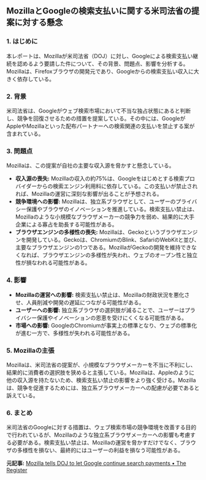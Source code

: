 ## MozillaとGoogleの検索支払いに関する米司法省の提案に対する懸念

### 1. はじめに

本レポートは、Mozillaが米司法省（DOJ）に対し、Googleによる検索支払い継続を認めるよう要請した件について、その背景、問題点、影響を分析する。Mozillaは、Firefoxブラウザの開発元であり、Googleからの検索支払い収入に大きく依存している。

### 2. 背景

米司法省は、Googleがウェブ検索市場において不当な独占状態にあると判断し、競争を回復させるための措置を提案している。その中には、GoogleがAppleやMozillaといった配布パートナーへの検索関連の支払いを禁止する案が含まれている。

### 3. 問題点

Mozillaは、この提案が自社の主要な収入源を脅かすと懸念している。

* **収入源の喪失:** Mozillaの収入の約75%は、Googleをはじめとする検索プロバイダーからの検索エンジン利用料に依存している。この支払いが禁止されれば、Mozillaの運営に深刻な影響が出ることが予想される。
* **競争環境への影響:** Mozillaは、独立系ブラウザとして、ユーザーのプライバシー保護やブラウザのイノベーションを推進している。検索支払い禁止は、Mozillaのような小規模なブラウザメーカーの競争力を弱め、結果的に大手企業による寡占を助長する可能性がある。
* **ブラウザエンジンの多様性の喪失:** Mozillaは、Geckoというブラウザエンジンを開発している。Geckoは、ChromiumのBlink、SafariのWebKitと並び、主要なブラウザエンジンの1つである。MozillaがGeckoの開発を維持できなくなれば、ブラウザエンジンの多様性が失われ、ウェブのオープン性と独立性が損なわれる可能性がある。

### 4. 影響

* **Mozillaの運営への影響:** 検索支払い禁止は、Mozillaの財政状況を悪化させ、人員削減や開発の遅延につながる可能性がある。
* **ユーザーへの影響:** 独立系ブラウザの選択肢が減ることで、ユーザーはプライバシー保護やイノベーションの恩恵を受けにくくなる可能性がある。
* **市場への影響:** GoogleのChromiumが事実上の標準となり、ウェブの標準化が進む一方で、多様性が失われる可能性がある。

### 5. Mozillaの主張

Mozillaは、米司法省の提案が、小規模なブラウザメーカーを不当に不利にし、結果的に消費者の選択肢を狭めると主張している。Mozillaは、Appleのように他の収入源を持たないため、検索支払い禁止の影響をより強く受ける。Mozillaは、競争を促進するためには、独立系ブラウザメーカーへの配慮が必要であると訴えている。

### 6. まとめ

米司法省のGoogleに対する措置は、ウェブ検索市場の競争環境を改善する目的で行われているが、Mozillaのような独立系ブラウザメーカーへの影響も考慮する必要がある。検索支払い禁止は、Mozillaの運営を脅かすだけでなく、ブラウザの多様性を損ない、最終的にはユーザーの利益を損なう可能性がある。



**元記事:** [Mozilla tells DOJ to let Google continue search payments • The Register](https://www.theregister.com/2025/03/12/mozilla_doj_google_search_payments/)